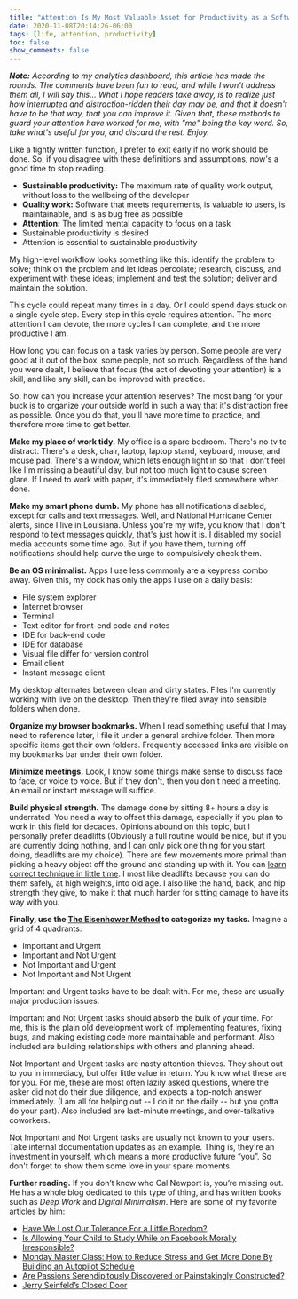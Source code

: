 ```yaml
---
title: "Attention Is My Most Valuable Asset for Productivity as a Software Developer"
date: 2020-11-08T20:14:26-06:00
tags: [life, attention, productivity]
toc: false
show_comments: false
---
```


_**Note:** According to my analytics dashboard, this article has made the rounds. The comments have been fun to read, and while I won't address them all, I will say this... What I hope readers take away, is to realize just how interrupted and distraction-ridden their day may be, and that it doesn't have to be that way, that you can improve it. Given that, these methods to guard your attention have worked for me, with "me" being the key word. So, take what's useful for you, and discard the rest. Enjoy._

Like a tightly written function, I prefer to exit early if no work should be done. So, if you disagree with these definitions and assumptions, now's a good time to stop reading.

- **Sustainable productivity:** The maximum rate of quality work output, without loss to the wellbeing of the developer
- **Quality work:** Software that meets requirements, is valuable to users, is maintainable, and is as bug free as possible
- **Attention:** The limited mental capacity to focus on a task
- Sustainable productivity is desired
- Attention is essential to sustainable productivity 

My high-level workflow looks something like this: identify the problem to solve; think on the problem and let ideas percolate; research, discuss, and experiment with these ideas; implement and test the solution; deliver and maintain the solution.

This cycle could repeat many times in a day. Or I could spend days stuck on a single cycle step. Every step in this cycle requires attention. The more attention I can devote, the more cycles I can complete, and the more productive I am. 

How long you can focus on a task varies by person. Some people are very good at it out of the box, some people, not so much. Regardless of the hand you were dealt, I believe that focus (the act of devoting your attention) is a skill, and like any skill, can be improved with practice. 

So, how can you increase your attention reserves? The most bang for your buck is to organize your outside world in such a way that it's distraction free as possible. Once you do that, you'll have more time to practice, and therefore more time to get better. 

**Make my place of work tidy.** My office is a spare bedroom. There's no tv to distract. There's a desk, chair, laptop, laptop stand, keyboard, mouse, and mouse pad. There's a window, which lets enough light in so that I don't feel like I'm missing a beautiful day, but not too much light to cause screen glare. If I need to work with paper, it's immediately filed somewhere when done.

**Make my smart phone dumb.** My phone has all notifications disabled, except for calls and text messages. Well, and National Hurricane Center alerts, since I live in Louisiana. Unless you're my wife, you know that I don't respond to text messages quickly, that's just how it is. I disabled my social media accounts some time ago. But if you have them, turning off notifications should help curve the urge to compulsively check them. 

**Be an OS minimalist.** Apps I use less commonly are a keypress combo away. Given this, my dock has only the apps I use on a daily basis:

- File system explorer 
- Internet browser 
- Terminal 
- Text editor for front-end code and notes
- IDE for back-end code 
- IDE for database 
- Visual file differ for version control
- Email client 
- Instant message client 

My desktop alternates between clean and dirty states. Files I'm currently working with live on the desktop. Then they're filed away into sensible folders when done. 

**Organize my browser bookmarks.** When I read something useful that I may need to reference later, I file it under a general archive folder. Then more specific items get their own folders. Frequently accessed links are visible on my bookmarks bar under their own folder. 

**Minimize meetings.** Look, I know some things make sense to discuss face to face, or voice to voice. But if they don't, then you don't need a meeting. An email or instant message will suffice. 

**Build physical strength.** The damage done by sitting 8+ hours a day is underrated. You need a way to offset this damage, especially if you plan to work in this field for decades. Opinions abound on this topic, but I personally prefer deadlifts (Obviously a full routine would be nice, but if you are currently doing nothing, and I can only pick one thing for you start doing, deadlifts are my choice). There are few movements more primal than picking a heavy object off the ground and standing up with it. You can [learn correct technique in little time](https://www.youtube.com/watch?v=wYREQkVtvEc). I most like deadlifts because you can do them safely, at high weights, into old age. I also like the hand, back, and hip strength they give, to make it that much harder for sitting damage to have its way with you.

**Finally, use the [The Eisenhower Method](https://en.wikipedia.org/wiki/Time_management#The_Eisenhower_Method) to categorize my tasks.** Imagine a grid of 4 quadrants:

- Important and Urgent
- Important and Not Urgent
- Not Important and Urgent
- Not Important and Not Urgent

Important and Urgent tasks have to be dealt with. For me, these are usually major production issues. 

Important and Not Urgent tasks should absorb the bulk of your time. For me, this is the plain old development work of implementing features, fixing bugs, and making existing code more maintainable and performant. Also included are building relationships with others and planning ahead.

Not Important and Urgent tasks are nasty attention thieves. They shout out to you in immediacy, but offer little value in return. You know what these are for you. For me, these are most often lazily asked questions, where the asker did not do their due diligence, and expects a top-notch answer immediately. (I am all for helping out -- I do it on the daily -- but you gotta do your part). Also included are last-minute meetings, and over-talkative coworkers.

Not Important and Not Urgent tasks are usually not known to your users. Take internal documentation updates as an example. Thing is, they're an investment in yourself, which means a more productive future “you”. So don't forget to show them some love in your spare moments. 

**Further reading.** If you don’t know who Cal Newport is, you’re missing out. He has a whole blog dedicated to this type of thing, and has written books such as _Deep Work_ and _Digital Minimalism_. Here are some of my favorite articles by him:

- [Have We Lost Our Tolerance For a Little Boredom?](https://www.calnewport.com/blog/2009/02/04/have-we-lost-our-tolerance-for-a-little-boredom/)
- [Is Allowing Your Child to Study While on Facebook Morally Irresponsible?](https://www.calnewport.com/blog/2010/06/10/is-allowing-your-child-to-study-while-on-facebook-morally-equivalent-to-drinking-while-pregnant/)
- [Monday Master Class: How to Reduce Stress and Get More Done By Building an Autopilot Schedule](https://www.calnewport.com/blog/2008/04/07/monday-master-class-how-to-reduce-stress-and-get-more-done-by-building-an-autopilot-schedule/)
- [Are Passions Serendipitously Discovered or Painstakingly Constructed?](https://www.calnewport.com/blog/2009/11/24/are-passions-serendipitously-discovered-or-painstakingly-constructed/)
- [Jerry Seinfeld’s Closed Door](https://www.calnewport.com/blog/2018/06/08/jerry-seinfelds-closed-door/)

